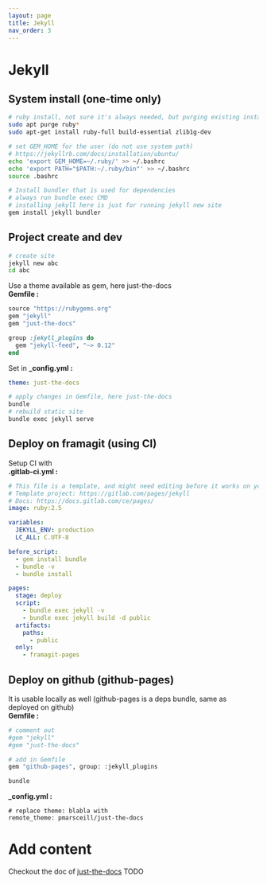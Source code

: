 ```yaml
---
layout: page
title: Jekyll
nav_order: 3
---
```

# Jekyll
## System install (one-time only)
```bash
# ruby install, not sure it's always needed, but purging existing install
sudo apt purge ruby*
sudo apt-get install ruby-full build-essential zlib1g-dev

# set GEM_HOME for the user (do not use system path)
# https://jekyllrb.com/docs/installation/ubuntu/
echo 'export GEM_HOME=~/.ruby/' >> ~/.bashrc
echo 'export PATH="$PATH:~/.ruby/bin"' >> ~/.bashrc
source .bashrc

# Install bundler that is used for dependencies
# always run bundle exec CMD
# installing jekyll here is just for running jekyll new site
gem install jekyll bundler
```

## Project create and dev
```bash
# create site
jekyll new abc
cd abc
```
Use a theme available as gem, here just-the-docs  
**Gemfile :**
```ruby
source "https://rubygems.org"
gem "jekyll"
gem "just-the-docs"

group :jekyll_plugins do
  gem "jekyll-feed", "~> 0.12"
end
```
Set in **_config.yml :**
```yml
theme: just-the-docs
```

```bash
# apply changes in Gemfile, here just-the-docs
bundle
# rebuild static site
bundle exec jekyll serve
```

## Deploy on framagit (using CI)
Setup CI with  
**.gitlab-ci.yml :**
```yaml
# This file is a template, and might need editing before it works on your project.
# Template project: https://gitlab.com/pages/jekyll
# Docs: https://docs.gitlab.com/ce/pages/
image: ruby:2.5

variables:
  JEKYLL_ENV: production
  LC_ALL: C.UTF-8

before_script:
  - gem install bundle
  - bundle -v
  - bundle install

pages:
  stage: deploy
  script:
    - bundle exec jekyll -v
    - bundle exec jekyll build -d public
  artifacts:
    paths:
      - public
  only:
    - framagit-pages
```

## Deploy on github (github-pages)
It is usable locally as well (github-pages is a deps bundle, same as deployed on github)  
**Gemfile :**
```bash
# comment out
#gem "jekyll"
#gem "just-the-docs"

# add in Gemfile
gem "github-pages", group: :jekyll_plugins

bundle
```
**_config.yml :**
```bashrc
# replace theme: blabla with
remote_theme: pmarsceill/just-the-docs
```

# Add content
Checkout the doc of [just-the-docs](https://pmarsceill.github.io/just-the-docs/)
TODO

